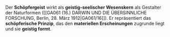 
Der **Schöpfergeist** wirkt als **geistig-seelischer Wesenskern** als Gestalter der Naturformen ([[GA061 (16.) DARWIN UND DIE ÜBERSINNLICHE FORSCHUNG, Berlin, 28. März 1912|GA061/16]]). Er repräsentiert das **schöpferische Prinzip**, das den **materiellen Erscheinungen** zugrunde liegt und sie **geistig formt**.
